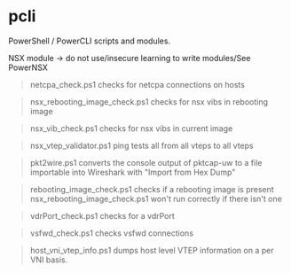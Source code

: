 # pcli
PowerShell / PowerCLI scripts and modules.

NSX module -> do not use/insecure learning to write modules/See PowerNSX

> netcpa_check.ps1 
checks for netcpa connections on hosts

> nsx_rebooting_image_check.ps1
checks for nsx vibs in rebooting image

> nsx_vib_check.ps1
checks for nsx vibs in current image

> nsx_vtep_validator.ps1
ping tests all from all vteps to all vteps

> pkt2wire.ps1
converts the console output of pktcap-uw to a file importable into Wireshark with "Import from Hex Dump"

> rebooting_image_check.ps1
checks if a rebooting image is present nsx_rebooting_image_check.ps1 won't run correctly if there isn't one

> vdrPort_check.ps1
checks for a vdrPort

> vsfwd_check.ps1
checks vsfwd connections

>	host_vni_vtep_info.ps1
dumps host level VTEP information on a per VNI basis.

